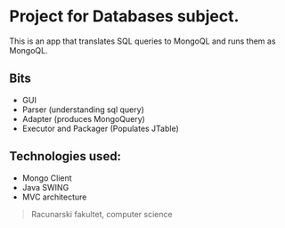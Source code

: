 # Project for Databases subject.

This is an app that translates SQL queries to MongoQL and runs them as MongoQL.

## Bits
- GUI
- Parser (understanding sql query)
- Adapter (produces MongoQuery)
- Executor and Packager (Populates JTable)

## Technologies used:
- Mongo Client
- Java SWING
- MVC architecture


> Racunarski fakultet, computer science
